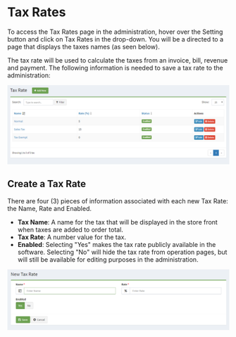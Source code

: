 Tax Rates
=====

To access the Tax Rates page in the administration, hover over the Setting button and click on Tax Rates in the drop-down. You will be a directed to a page that displays the taxes names (as seen below).

The tax rate will be used to calculate the taxes from an invoice, bill, revenue and payment. The following information is needed to save a tax rate to the administration:

![install language](_images/taxes_list.png)

**Create a Tax Rate**
---------------------
There are four (3) pieces of information associated with each new Tax Rate: the Name, Rate and Enabled.


- **Tax Name**: A name for the tax that will be displayed in the store front when taxes are added to order total.
- **Tax Rate**: A number value for the tax.
-  **Enabled**: Selecting "Yes" makes the tax rate publicly available in the software. Selecting "No" will hide the tax rate from operation pages, but will still be available for editing purposes in the administration.

![install language](_images/taxes_edit.png)

